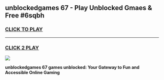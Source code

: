 
## unblockedgames 67 - Play Unblocked Gmaes & Free #6sqbh
<h3>
<a href="https://news.freeplayer.one?title=unblockedgames_67&ref=03M">CLICK TO PLAY</a></h3>
<hr>

<h3>
<a href="https://news.freeplayer.one?title=unblockedgames_67&ref=03M">CLICK 2 PLAY</a>
  
</h3>

<a href="https://news.freeplayer.one?title=unblockedgames_67&ref=03M"><img src="https://clearcache.store/games.png"></a>


**unblockedgames 67 games unblocked: Your Gateway to Fun and Accessible Online Gaming**
